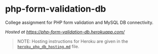 # php-form-validation-db

College assignment for PHP form validation and MySQL DB connectivity.

*Hosted at https://php-form-validation-db.herokuapp.com/*

> NOTE: Hosting instructions for Heroku are given in the [`heroku_php_db_hosting.md`](heroku_php_db_hosting.md) file.
